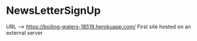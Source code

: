 # NewsLetterSignUp
URL --> https://boiling-waters-18519.herokuapp.com/
First site hosted on an external server
